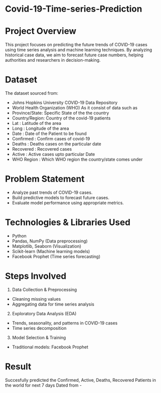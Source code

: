 # Covid-19-Time-series-Prediction

# Project Overview
This project focuses on predicting the future trends of COVID-19 cases using time series analysis and machine learning techniques. By analyzing historical case data, we aim to forecast future case numbers, helping authorities and researchers in decision-making.

# Dataset
The dataset sourced from:
* Johns Hopkins University COVID-19 Data Repository
* World Health Organization (WHO)
As it consist of data such as
* Province/State: Specific State of the the country
* Country/Region: Country of the covid-19 patients
* Lat : Latitude of the area
* Long : Longitude of the area
* Date : Date of the Patient to be found
* Confirmed : Confirm cases of covid-19
* Deaths : Deaths cases on the particular date
* Recovered : Recovered cases
* Active	: Active cases upto particular Date
* WHO Region : Which WHO region the country/state comes under

# Problem Statement
* Analyze past trends of COVID-19 cases.
* Build predictive models to forecast future cases.
* Evaluate model performance using appropriate metrics.

# Technologies & Libraries Used
* Python
* Pandas, NumPy (Data preprocessing)
* Matplotlib, Seaborn (Visualization)
* Scikit-learn (Machine learning models)
* Facebook Prophet (Time series forecasting)

# Steps Involved
1. Data Collection & Preprocessing
 * Cleaning missing values
 * Aggregating data for time series analysis
2. Exploratory Data Analysis (EDA)
 * Trends, seasonality, and patterns in COVID-19 cases
 * Time series decomposition
3. Model Selection & Training
 * Traditional models: Facebook Prophet

# Result
 Succesfully predicted the Confirmed, Active, Deaths, Recovered Patients in the world for next 7 days Dated from -

